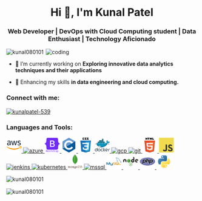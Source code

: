 <h1 align="center">Hi 👋, I'm Kunal Patel</h1>
<h3 align="center">Web Developer | DevOps with Cloud Computing student | Data Enthusiast | Technology Aficionado</h3>
<img align="right" alt="coding" width="400" src="https://www.google.com/imgres?q=Animated%20coding%20gif%20for%20GitHub%20mywork.gif&imgurl=https%3A%2F%2Fraw.githubusercontent.com%2Fgist%2FPrince-Shivaram%2F106aa0f37f016eda7ec65de5acb90471%2Fraw%2F760aff1fe331f8a445d4573aa88fd2ec16e72b83%2FMy-work.gif&imgrefurl=https%3A%2F%2Fgist.github.com%2F106aa0f37f016eda7ec65de5acb90471&docid=OT1uAcoY-Mpk7M&tbnid=HrFq718d3M32jM&vet=12ahUKEwikrrjgsduGAxVd48kDHdLkA50QM3oECBEQAA..i&w=512&h=198&hcb=2&ved=2ahUKEwikrrjgsduGAxVd48kDHdLkA50QM3oECBEQAA">
<p align="left"> <img src="https://komarev.com/ghpvc/?username=kunal080101&label=Profile%20views&color=0e75b6&style=flat" alt="kunal080101" /> </p>

- 🔭 I’m currently working on **Exploring innovative data analytics techniques and their applications**

- 🌱 Enhancing my skills **in data engineering and cloud computing.**

<h3 align="left">Connect with me:</h3>
<p align="left">
<a href="https://linkedin.com/in/kunalpatel-539" target="blank"><img align="center" src="https://raw.githubusercontent.com/rahuldkjain/github-profile-readme-generator/master/src/images/icons/Social/linked-in-alt.svg" alt="kunalpatel-539" height="30" width="40" /></a>
</p>

<h3 align="left">Languages and Tools:</h3>
<p align="left"> <a href="https://aws.amazon.com" target="_blank" rel="noreferrer"> <img src="https://raw.githubusercontent.com/devicons/devicon/master/icons/amazonwebservices/amazonwebservices-original-wordmark.svg" alt="aws" width="40" height="40"/> </a> <a href="https://azure.microsoft.com/en-in/" target="_blank" rel="noreferrer"> <img src="https://www.vectorlogo.zone/logos/microsoft_azure/microsoft_azure-icon.svg" alt="azure" width="40" height="40"/> </a> <a href="https://getbootstrap.com" target="_blank" rel="noreferrer"> <img src="https://raw.githubusercontent.com/devicons/devicon/master/icons/bootstrap/bootstrap-plain-wordmark.svg" alt="bootstrap" width="40" height="40"/> </a> <a href="https://www.cprogramming.com/" target="_blank" rel="noreferrer"> <img src="https://raw.githubusercontent.com/devicons/devicon/master/icons/c/c-original.svg" alt="c" width="40" height="40"/> </a> <a href="https://www.w3schools.com/css/" target="_blank" rel="noreferrer"> <img src="https://raw.githubusercontent.com/devicons/devicon/master/icons/css3/css3-original-wordmark.svg" alt="css3" width="40" height="40"/> </a> <a href="https://www.docker.com/" target="_blank" rel="noreferrer"> <img src="https://raw.githubusercontent.com/devicons/devicon/master/icons/docker/docker-original-wordmark.svg" alt="docker" width="40" height="40"/> </a> <a href="https://cloud.google.com" target="_blank" rel="noreferrer"> <img src="https://www.vectorlogo.zone/logos/google_cloud/google_cloud-icon.svg" alt="gcp" width="40" height="40"/> </a> <a href="https://git-scm.com/" target="_blank" rel="noreferrer"> <img src="https://www.vectorlogo.zone/logos/git-scm/git-scm-icon.svg" alt="git" width="40" height="40"/> </a> <a href="https://www.w3.org/html/" target="_blank" rel="noreferrer"> <img src="https://raw.githubusercontent.com/devicons/devicon/master/icons/html5/html5-original-wordmark.svg" alt="html5" width="40" height="40"/> </a> <a href="https://developer.mozilla.org/en-US/docs/Web/JavaScript" target="_blank" rel="noreferrer"> <img src="https://raw.githubusercontent.com/devicons/devicon/master/icons/javascript/javascript-original.svg" alt="javascript" width="40" height="40"/> </a> <a href="https://www.jenkins.io" target="_blank" rel="noreferrer"> <img src="https://www.vectorlogo.zone/logos/jenkins/jenkins-icon.svg" alt="jenkins" width="40" height="40"/> </a> <a href="https://kubernetes.io" target="_blank" rel="noreferrer"> <img src="https://www.vectorlogo.zone/logos/kubernetes/kubernetes-icon.svg" alt="kubernetes" width="40" height="40"/> </a> <a href="https://www.mongodb.com/" target="_blank" rel="noreferrer"> <img src="https://raw.githubusercontent.com/devicons/devicon/master/icons/mongodb/mongodb-original-wordmark.svg" alt="mongodb" width="40" height="40"/> </a> <a href="https://www.microsoft.com/en-us/sql-server" target="_blank" rel="noreferrer"> <img src="https://www.svgrepo.com/show/303229/microsoft-sql-server-logo.svg" alt="mssql" width="40" height="40"/> </a> <a href="https://www.mysql.com/" target="_blank" rel="noreferrer"> <img src="https://raw.githubusercontent.com/devicons/devicon/master/icons/mysql/mysql-original-wordmark.svg" alt="mysql" width="40" height="40"/> </a> <a href="https://nodejs.org" target="_blank" rel="noreferrer"> <img src="https://raw.githubusercontent.com/devicons/devicon/master/icons/nodejs/nodejs-original-wordmark.svg" alt="nodejs" width="40" height="40"/> </a> <a href="https://www.php.net" target="_blank" rel="noreferrer"> <img src="https://raw.githubusercontent.com/devicons/devicon/master/icons/php/php-original.svg" alt="php" width="40" height="40"/> </a> <a href="https://www.python.org" target="_blank" rel="noreferrer"> <img src="https://raw.githubusercontent.com/devicons/devicon/master/icons/python/python-original.svg" alt="python" width="40" height="40"/> </a> </p>

<p><img align="center" src="https://github-readme-stats.vercel.app/api/top-langs?username=kunal080101&show_icons=true&locale=en&layout=compact" alt="kunal080101" /></p>

<p><img align="center" src="https://github-readme-streak-stats.herokuapp.com/?user=kunal080101&" alt="kunal080101" /></p>
